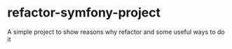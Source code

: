 refactor-symfony-project
========================

A simple project to show reasons why refactor and some useful ways to do it